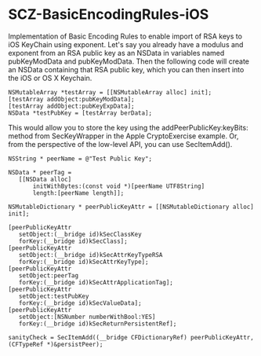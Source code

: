 SCZ-BasicEncodingRules-iOS
==========================

Implementation of Basic Encoding Rules to enable import of RSA keys to iOS 
KeyChain using exponent. Let's say you already have a modulus and exponent from 
an RSA public key as an NSData in variables named pubKeyModData and 
pubKeyModData. Then the following code will create an NSData containing that RSA 
public key, which you can then insert into the iOS or OS X Keychain.

    NSMutableArray *testArray = [[NSMutableArray alloc] init];
    [testArray addObject:pubKeyModData];
    [testArray addObject:pubKeyExpData];
    NSData *testPubKey = [testArray berData];
        
This would allow you to store the key using the addPeerPublicKey:keyBits: method from SecKeyWrapper in the Apple CryptoExercise example. Or, from the perspective of the low-level API, you can use SecItemAdd().

    NSString * peerName = @"Test Public Key";

	NSData * peerTag = 
	   [[NSData alloc] 
	       initWithBytes:(const void *)[peerName UTF8String] 
	       length:[peerName length]];
	       
	NSMutableDictionary * peerPublicKeyAttr = [[NSMutableDictionary alloc] init];
	
	[peerPublicKeyAttr 
	   setObject:(__bridge id)kSecClassKey 
	   forKey:(__bridge id)kSecClass];
	[peerPublicKeyAttr 
	   setObject:(__bridge id)kSecAttrKeyTypeRSA 
	   forKey:(__bridge id)kSecAttrKeyType];
	[peerPublicKeyAttr 
	   setObject:peerTag 
	   forKey:(__bridge id)kSecAttrApplicationTag];
	[peerPublicKeyAttr 
	   setObject:testPubKey 
	   forKey:(__bridge id)kSecValueData];
	[peerPublicKeyAttr 
	   setObject:[NSNumber numberWithBool:YES] 
	   forKey:(__bridge id)kSecReturnPersistentRef];
	
	sanityCheck = SecItemAdd((__bridge CFDictionaryRef) peerPublicKeyAttr, (CFTypeRef *)&persistPeer);
